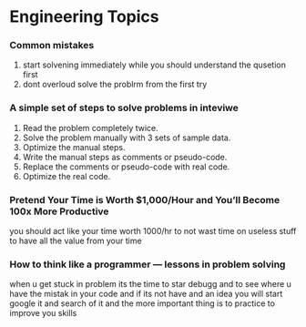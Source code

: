 # Engineering Topics

### Common mistakes
1. start solvening immediately while you should understand the qusetion first
2. dont overloud solve the problrm from the first try 

### A simple set of steps to solve problems in inteviwe

1. Read the problem completely twice.
2. Solve the problem manually with 3 sets of sample data.
3. Optimize the manual steps.
4. Write the manual steps as comments or pseudo-code.
5. Replace the comments or pseudo-code with real code.
6. Optimize the real code.


### Pretend Your Time is Worth $1,000/Hour and You’ll Become 100x More Productive

you should act like your time worth 1000/hr to not wast time on useless stuff to have all the value from your time


### How to think like a programmer — lessons in problem solving

when u get stuck in problem its the time to star debugg and to see where u have the mistak in your code and if its not have and an idea you will start google it and search of it and the more important thing is to practice to improve you skills 

